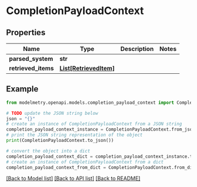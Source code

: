 # CompletionPayloadContext


## Properties

Name | Type | Description | Notes
------------ | ------------- | ------------- | -------------
**parsed_system** | **str** |  | 
**retrieved_items** | [**List[RetrievedItem]**](RetrievedItem.md) |  | 

## Example

```python
from modelmetry.openapi.models.completion_payload_context import CompletionPayloadContext

# TODO update the JSON string below
json = "{}"
# create an instance of CompletionPayloadContext from a JSON string
completion_payload_context_instance = CompletionPayloadContext.from_json(json)
# print the JSON string representation of the object
print(CompletionPayloadContext.to_json())

# convert the object into a dict
completion_payload_context_dict = completion_payload_context_instance.to_dict()
# create an instance of CompletionPayloadContext from a dict
completion_payload_context_from_dict = CompletionPayloadContext.from_dict(completion_payload_context_dict)
```
[[Back to Model list]](../README.md#documentation-for-models) [[Back to API list]](../README.md#documentation-for-api-endpoints) [[Back to README]](../README.md)


